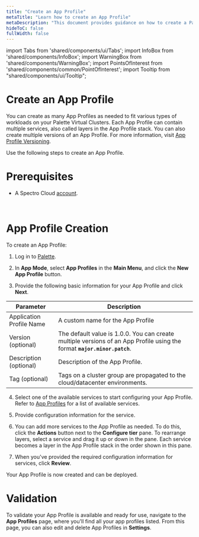 ```yaml
---
title: "Create an App Profile"
metaTitle: "Learn how to create an App Profile"
metaDescription: "This document provides guidance on how to create a Palette App Profile"
hideToC: false
fullWidth: false
---
```


import Tabs from 'shared/components/ui/Tabs';
import InfoBox from 'shared/components/InfoBox';
import WarningBox from 'shared/components/WarningBox';
import PointsOfInterest from 'shared/components/common/PointOfInterest';
import Tooltip from "shared/components/ui/Tooltip";

# Create an App Profile

You can create as many App Profiles as needed to fit various types of workloads on your Palette Virtual Clusters. Each App Profile can contain multiple services, also called layers in the App Profile stack. You can also create multiple versions of an App Profile. For more information, visit [App Profile Versioning](/devx/app-profile/versioning-app-profile). 

Use the following steps to create an App Profile.


# Prerequisites

* A Spectro Cloud [account](https://www.spectrocloud.com/get-started/).
<br />

# App Profile Creation

To create an App Profile:

1. Log in to [Palette](https://console.spectrocloud.com).

2. In **App Mode**, select **App Profiles** in the **Main Menu**, and click the **New App Profile** button. 

3. Provide the following basic information for your App Profile and click **Next**.


|         Parameter           | Description  |
|-------------------------------|-----------------|
|Application Profile Name | A custom name for the App Profile|
|Version (optional) | The default value is 1.0.0. You can create multiple versions of an App Profile using the format **`major.minor.patch`**.
|Description (optional)   | Description of the App Profile. | 
|Tag (optional)               | Tags on a cluster group are propagated to the cloud/datacenter environments.|

4. Select one of the available services to start configuring your App Profile. Refer to [App Profiles](/devx/app-profile) for a list of available services. 

5. Provide configuration information for the service.

6. You can add more services to the App Profile as needed. To do this, click the **Actions** button next to the **Configure tier** pane. To rearrange layers, select a service and drag it up or down in the pane. Each service becomes a layer in the App Profile stack in the order shown in this pane.

7. When you've provided the required configuration information for services, click **Review**. 

Your App Profile is now created and can be deployed.  

# Validation

To validate your App Profile is available and ready for use, navigate to the **App Profiles** page, where you'll find all your app profiles listed. From this page, you can also edit and delete App Profiles in **Settings**.
